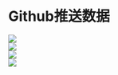 # Github推送数据
![](https://ghchart.rshah.org/xhemj.svg)</br>
![](https://img.shields.io/github/last-commit/xhemj/books?style=for-the-badge)</br>
![](https://img.shields.io/github/commit-activity/y/xhemj/books?style=for-the-badge)</br>
![](https://img.shields.io/github/commit-activity/m/xhemj/books?style=for-the-badge)</br>
